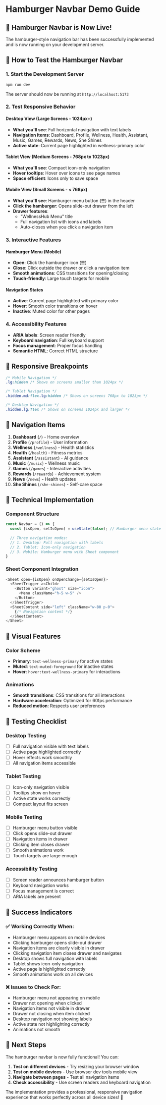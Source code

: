 # Hamburger Navbar Demo Guide

## 🍔 **Hamburger Navbar is Now Live!**

The hamburger-style navigation bar has been successfully implemented and is now running on your development server.

## 🚀 **How to Test the Hamburger Navbar**

### 1. **Start the Development Server**
```bash
npm run dev
```
The server should now be running at `http://localhost:5173`

### 2. **Test Responsive Behavior**

#### **Desktop View (Large Screens - 1024px+)**
- **What you'll see**: Full horizontal navigation with text labels
- **Navigation items**: Dashboard, Profile, Wellness, Health, Assistant, Music, Games, Rewards, News, She Shines
- **Active state**: Current page highlighted in wellness-primary color

#### **Tablet View (Medium Screens - 768px to 1023px)**
- **What you'll see**: Compact icon-only navigation
- **Hover tooltips**: Hover over icons to see page names
- **Space efficient**: Icons only to save space

#### **Mobile View (Small Screens - < 768px)**
- **What you'll see**: Hamburger menu button (☰) in the header
- **Click the hamburger**: Opens slide-out drawer from the left
- **Drawer features**: 
  - "WellnessHub Menu" title
  - Full navigation list with icons and labels
  - Auto-closes when you click a navigation item

### 3. **Interactive Features**

#### **Hamburger Menu (Mobile)**
- **Open**: Click the hamburger icon (☰)
- **Close**: Click outside the drawer or click a navigation item
- **Smooth animations**: CSS transitions for opening/closing
- **Touch-friendly**: Large touch targets for mobile

#### **Navigation States**
- **Active**: Current page highlighted with primary color
- **Hover**: Smooth color transitions on hover
- **Inactive**: Muted color for other pages

### 4. **Accessibility Features**
- **ARIA labels**: Screen reader friendly
- **Keyboard navigation**: Full keyboard support
- **Focus management**: Proper focus handling
- **Semantic HTML**: Correct HTML structure

## 📱 **Responsive Breakpoints**

```css
/* Mobile Navigation */
.lg:hidden /* Shows on screens smaller than 1024px */

/* Tablet Navigation */
.hidden.md:flex.lg:hidden /* Shows on screens 768px to 1023px */

/* Desktop Navigation */
.hidden.lg:flex /* Shows on screens 1024px and larger */
```

## 🎯 **Navigation Items**

1. **Dashboard** (`/`) - Home overview
2. **Profile** (`/profile`) - User information
3. **Wellness** (`/wellness`) - Health statistics
4. **Health** (`/health`) - Fitness metrics
5. **Assistant** (`/assistant`) - AI guidance
6. **Music** (`/music`) - Wellness music
7. **Games** (`/games`) - Interactive activities
8. **Rewards** (`/rewards`) - Achievement system
9. **News** (`/news`) - Health updates
10. **She Shines** (`/she-shines`) - Self-care space

## 🔧 **Technical Implementation**

### **Component Structure**
```typescript
const Navbar = () => {
  const [isOpen, setIsOpen] = useState(false); // Hamburger menu state
  
  // Three navigation modes:
  // 1. Desktop: Full navigation with labels
  // 2. Tablet: Icon-only navigation
  // 3. Mobile: Hamburger menu with Sheet component
}
```

### **Sheet Component Integration**
```typescript
<Sheet open={isOpen} onOpenChange={setIsOpen}>
  <SheetTrigger asChild>
    <Button variant="ghost" size="icon">
      <Menu className="h-5 w-5" />
    </Button>
  </SheetTrigger>
  <SheetContent side="left" className="w-80 p-0">
    {/* Navigation content */}
  </SheetContent>
</Sheet>
```

## 🎨 **Visual Features**

### **Color Scheme**
- **Primary**: `text-wellness-primary` for active states
- **Muted**: `text-muted-foreground` for inactive states
- **Hover**: `hover:text-wellness-primary` for interactions

### **Animations**
- **Smooth transitions**: CSS transitions for all interactions
- **Hardware acceleration**: Optimized for 60fps performance
- **Reduced motion**: Respects user preferences

## 🧪 **Testing Checklist**

### **Desktop Testing**
- [ ] Full navigation visible with text labels
- [ ] Active page highlighted correctly
- [ ] Hover effects work smoothly
- [ ] All navigation items accessible

### **Tablet Testing**
- [ ] Icon-only navigation visible
- [ ] Tooltips show on hover
- [ ] Active state works correctly
- [ ] Compact layout fits screen

### **Mobile Testing**
- [ ] Hamburger menu button visible
- [ ] Click opens slide-out drawer
- [ ] Navigation items in drawer
- [ ] Clicking item closes drawer
- [ ] Smooth animations work
- [ ] Touch targets are large enough

### **Accessibility Testing**
- [ ] Screen reader announces hamburger button
- [ ] Keyboard navigation works
- [ ] Focus management is correct
- [ ] ARIA labels are present

## 🎉 **Success Indicators**

### **✅ Working Correctly When:**
- Hamburger menu appears on mobile devices
- Clicking hamburger opens slide-out drawer
- Navigation items are clearly visible in drawer
- Clicking navigation item closes drawer and navigates
- Desktop shows full navigation with labels
- Tablet shows icon-only navigation
- Active page is highlighted correctly
- Smooth animations work on all devices

### **❌ Issues to Check For:**
- Hamburger menu not appearing on mobile
- Drawer not opening when clicked
- Navigation items not visible in drawer
- Drawer not closing when item clicked
- Desktop navigation not showing labels
- Active state not highlighting correctly
- Animations not smooth

## 🚀 **Next Steps**

The hamburger navbar is now fully functional! You can:

1. **Test on different devices** - Try resizing your browser window
2. **Test on mobile devices** - Use browser dev tools mobile view
3. **Navigate between pages** - Test all navigation items
4. **Check accessibility** - Use screen readers and keyboard navigation

The implementation provides a professional, responsive navigation experience that works perfectly across all device sizes! 🎯
